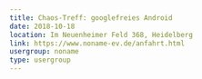 ```yaml
---
title: Chaos-Treff: googlefreies Android
date: 2018-10-18
location: Im Neuenheimer Feld 368, Heidelberg
link: https://www.noname-ev.de/anfahrt.html
usergroup: noname
type: usergroup
---
```

